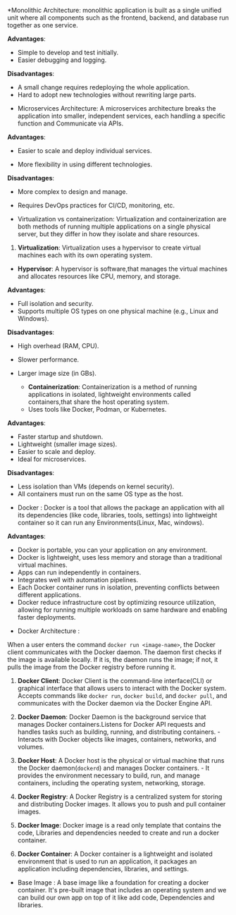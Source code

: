 *Monolithic Architecture: monolithic application is built as a single unified unit where all components such as the frontend, backend, and database run together as one service.

**Advantages**:
- Simple to develop and test initially.
- Easier debugging and logging.

**Disadvantages**:
- A small change requires redeploying the whole application.
- Hard to adopt new technologies without rewriting large parts.


* Microservices Architecture: A microservices architecture breaks the application into smaller, independent services, each handling a
                                specific function and Communicate via APIs.

**Advantages**:
- Easier to scale and deploy individual services.

- More flexibility in using different technologies.

**Disadvantages**:
- More complex to design and manage.

- Requires DevOps practices for CI/CD, monitoring, etc.


* Virtualization vs containerization: Virtualization and containerization are both methods of running multiple applications on a single
                                      physical server, but they differ in how they isolate and share resources.

1. **Virtualization**:  Virtualization uses a hypervisor to create virtual machines each with its own operating system.

  * **Hypervisor**: A hypervisor is software,that manages the virtual machines and allocates resources like CPU, memory, and storage.

**Advantages**:
- Full isolation and security.
- Supports multiple OS types on one physical machine (e.g., Linux and Windows).

**Disadvantages**:
- High overhead (RAM, CPU).
- Slower performance.
- Larger image size (in GBs).

  * **Containerization**: Containerization is a method of running applications in isolated, lightweight environments called containers,that share the host operating system.

  - Uses tools like Docker, Podman, or Kubernetes.

**Advantages**:
- Faster startup and shutdown.
- Lightweight (smaller image sizes).
- Easier to scale and deploy.
- Ideal for microservices.

**Disadvantages**:
- Less isolation than VMs (depends on kernel security).
- All containers must run on the same OS type as the host.

* Docker : Docker is a tool that allows the package an application with all its dependencies (like code, libraries, tools, settings) into
          lightweight container so it can run any Environments(Linux, Mac, windows).

**Advantages**:
 - Docker is portable, you can your application on any environment.
 - Docker is lightweight, uses less memory and storage than a traditional virtual machines.
 - Apps can run independently in containers.
 - Integrates well with automation pipelines.
 - Each Docker container runs in isolation, preventing conflicts between different applications.
 - Docker reduce infrastructure cost by optimizing resource utilization, allowing for running multiple workloads on same hardware and
   enabling faster deployments.


* Docker Architecture :

When a user enters the command `docker run <image-name>`, the Docker client communicates with the Docker daemon. The daemon first checks if the image is available locally. If it is, the daemon runs the image; if not, it pulls the image from the Docker registry before running it.

1. **Docker Client**: Docker Client is the command-line interface(CLI) or graphical interface that allows users to interact with the Docker
                 system. Accepts commands like `docker run`, `docker build`, and `docker pull`, and communicates with the Docker daemon via the
                 Docker Engine API.

2. **Docker Daemon**: Docker Daemon is the background service that manages Docker containers.Listens for Docker API requests and handles tasks
                 such as building, running, and distributing containers.
                 - Interacts with Docker objects like images, containers, networks, and volumes.

3. **Docker Host**: A Docker host is the physical or virtual machine that runs the Docker daemon(`dockerd`) and manages Docker containers.
                 - It provides the environment necessary to build, run, and manage containers, including the operating system, networking,
                  storage.

4. **Docker Registry**: A Docker Registry is a centralized system for storing and distributing Docker images. It allows you to push and pull
                    container images.

5. **Docker Image**: Docker image is a read only template that contains the code, Libraries and dependencies needed to create and run a
                  docker container.

6. **Docker Container**: A Docker container is a lightweight and isolated environment that is used to run an application, it packages an
                     application including dependencies, libraries, and settings.


* Base Image : A base image like a foundation for creating a docker container. It's  pre-built image that includes an operating system and
              we can build our own app on top of it like add code, Dependencies and libraries.